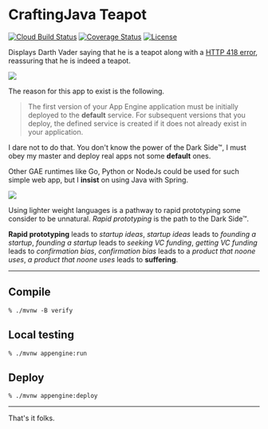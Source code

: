 # CraftingJava Teapot

[![Cloud Build Status](https://storage.googleapis.com/build.craftingjava.com/build/craftingjava-teapot-master.svg)](https://github.com/sbsends/cloud-build-badge)
[![Coverage Status](http://storage.googleapis.com/build.craftingjava.com/craftingjava-teapot/test/coverage.svg)](http://storage.googleapis.com/build.craftingjava.com/craftingjava-teapot/test/jacoco/index.html)
[![License](https://img.shields.io/badge/License-Apache%202.0-blue.svg)](https://opensource.org/licenses/Apache-2.0)

Displays Darth Vader saying that he is a teapot along with a
[HTTP 418 error](https://developer.mozilla.org/en-US/docs/Web/HTTP/Status/418), reassuring that he
is indeed a teapot.

![](https://i.imgflip.com/3cctwe.jpg)

The reason for this app to exist is the following.

> The first version of your App Engine application must be initially deployed to the **default**
service. For subsequent versions that you deploy, the defined service is created if it does not
>already exist in your application.

I dare not to do that. You don't know the power of the Dark Side&trade;, I must obey my master and
deploy real apps not some **default** ones.

Other GAE runtimes like Go, Python or NodeJs could be used for such simple web app, but I **insist**
on using Java with Spring.

![](https://i.imgflip.com/3ccytf.jpg)

Using lighter weight languages is a pathway to rapid prototyping some consider to be unnatural.
*Rapid prototyping* is the path to the Dark Side&trade;.

**Rapid prototyping** leads to *startup ideas*, *startup ideas* leads to *founding a startup*,
*founding a startup* leads to *seeking VC funding*, *getting VC funding* leads to
*confirmation bias*, *confirmation bias* leads to a *product that noone uses*,
*a product that noone uses* leads to **suffering**.

-----

## Compile

```
% ./mvnw -B verify
```

## Local testing

```
% ./mvnw appengine:run
```

## Deploy

```
% ./mvnw appengine:deploy
```

-----

That's it folks.
